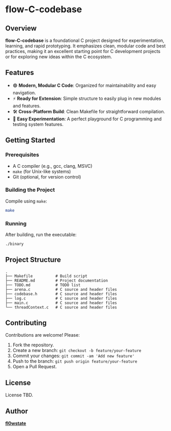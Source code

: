 # flow-C-codebase

## Overview

**flow-C-codebase** is a foundational C project designed for experimentation, learning, and rapid prototyping. It emphasizes clean, modular code and best practices, making it an excellent starting point for C development projects or for exploring new ideas within the C ecosystem.

## Features

- 🟢 **Modern, Modular C Code**: Organized for maintainability and easy navigation.
- ⚡ **Ready for Extension**: Simple structure to easily plug in new modules and features.
- 🛠️ **Cross-Platform Build**: Clean Makefile for straightforward compilation.
- 🧪 **Easy Experimentation**: A perfect playground for C programming and testing system features.

## Getting Started

### Prerequisites

- A C compiler (e.g., gcc, clang, MSVC)
- `make` (for Unix-like systems)
- Git (optional, for version control)

### Building the Project

Compile using `make`:
```sh
make
```

### Running

After building, run the executable:
```sh
./binary
```

## Project Structure

```text
.
├── Makefile          # Build script
├── README.md         # Project documentation
├── TODO.md           # TODO list
├── arena.c           # C source and header files
├── codebase.h        # C source and header files
├── log.c             # C source and header files
├── main.c            # C source and header files
└── threadContext.c   # C source and header files
```

## Contributing

Contributions are welcome! Please:

1. Fork the repository.
2. Create a new branch: `git checkout -b feature/your-feature`
3. Commit your changes: `git commit -am 'Add new feature'`
4. Push to the branch: `git push origin feature/your-feature`
5. Open a Pull Request.

## License

License TBD.

## Author

**[fl0wstate](https://github.com/fl0wstate)**
